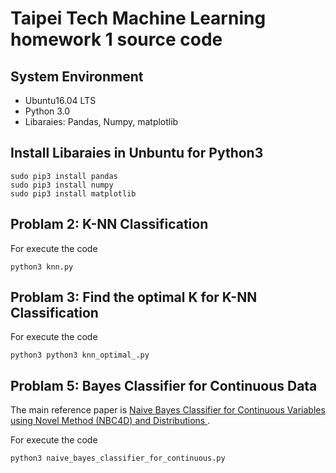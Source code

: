 # Taipei Tech Machine Learning homework 1 source code
## System Environment
- Ubuntu16.04 LTS
- Python 3.0
- Libaraies: Pandas, Numpy, matplotlib

## Install Libaraies in Unbuntu for Python3
```
sudo pip3 install pandas
sudo pip3 install numpy
sudo pip3 install matplotlib
```

## Problam 2: K-NN Classification
For execute the code
```
python3 knn.py
```

## Problam 3: Find the optimal K for K-NN Classification
For execute the code
```
python3 python3 knn_optimal_.py
```

## Problam 5:  Bayes Classifier for Continuous Data
The main reference paper is [Naive Bayes Classifier for Continuous Variables
using Novel Method (NBC4D) and Distributions
](http://ieeexplore.ieee.org/abstract/document/6873605/).

For execute the code
```
python3 naive_bayes_classifier_for_continuous.py
```
